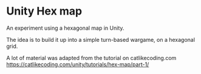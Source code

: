 Unity Hex map
============

An experiment using a hexagonal map in Unity.

The idea is to build it up into a simple turn-based wargame, on a hexagonal
grid.

A lot of material was adapted from the tutorial on catlikecoding.com
https://catlikecoding.com/unity/tutorials/hex-map/part-1/

